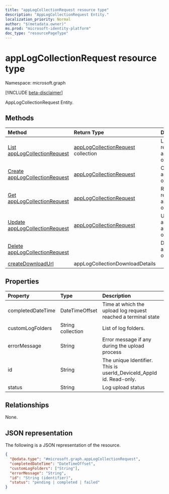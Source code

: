 ```yaml
---
title: "appLogCollectionRequest resource type"
description: "AppLogCollectionRequest Entity."
localization_priority: Normal
author: "$(metadata.owner)"
ms.prod: "microsoft-identity-platform"
doc_type: "resourcePageType"
---
```


# appLogCollectionRequest resource type

Namespace: microsoft.graph

[!INCLUDE [beta-disclaimer](../../includes/beta-disclaimer.md)]

AppLogCollectionRequest Entity.

## Methods

| Method                                                                            | Return Type                                                             | Description                                                             |
| :-------------------------------------------------------------------------------- | :---------------------------------------------------------------------- | :---------------------------------------------------------------------- |
| [List appLogCollectionRequest](../api/intune-applogcollectionrequest-list.md)     | [appLogCollectionRequest](intune-appLogCollectionRequest.md) collection | List properties and relationships of an appLogCollectionRequest object. |
| [Create appLogCollectionRequest](../api/intune-applogcollectionrequest-create.md) | [appLogCollectionRequest](intune-appLogCollectionRequest.md)            | Create a new appLogCollectionRequest object.                            |
| [Get appLogCollectionRequest](../api/intune-applogcollectionrequest-get.md)       | [appLogCollectionRequest](intune-appLogCollectionRequest.md)            | Read properties and relationships of an appLogCollectionRequest object. |
| [Update appLogCollectionRequest](../api/intune-applogcollectionrequest-update.md) | [appLogCollectionRequest](intune-appLogCollectionRequest.md)            | Update the properties of an appLogCollectionRequest object.             |
| [Delete appLogCollectionRequest](../api/intune-applogcollectionrequest-delete.md) |                                                                         | Delete an appLogCollectionRequest object.                               |
| [createDownloadUrl](../api/intune-applogcollectionrequest-createDownloadUrl.md)   | appLogCollectionDownloadDetails                                         |                                                                         |

## Properties

| Property          | Type              | Description                                                         |
| :---------------- | :---------------- | :------------------------------------------------------------------ |
| completedDateTime | DateTimeOffset    | Time at which the upload log request reached a terminal state       |
| customLogFolders  | String collection | List of log folders.                                                |
| errorMessage      | String            | Error message if any during the upload process                      |
| id                | String            | The unique Identifier. This is userId_DeviceId_AppId id. Read-only. |
| status            | String            | Log upload status                                                   |

## Relationships

None.

## JSON representation

The following is a JSON representation of the resource.

<!-- {
  "blockType": "resource",
  "keyProperty": "id",
  "@odata.type": "microsoft.graph.appLogCollectionRequest",
  "baseType": "microsoft.graph.entity",
  "openType": False
}
-->

```json
{
  "@odata.type": "#microsoft.graph.appLogCollectionRequest",
  "completedDateTime": "DateTimeOffset",
  "customLogFolders": ["String"],
  "errorMessage": "String",
  "id": "String (identifier)",
  "status": "pending | completed | failed"
}
```
